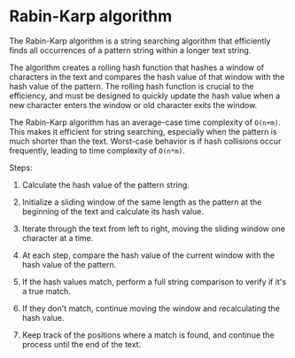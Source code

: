 # Rabin-Karp algorithm

The Rabin-Karp algorithm is a string searching algorithm that efficiently finds all occurrences of a pattern string within a longer text string. 

The algorithm creates a rolling hash function that hashes a window of characters in the text and compares the hash value of that window with the hash value of the pattern. The rolling hash function is crucial to the efficiency, and must be designed to quickly update the hash value when a new character enters the window or old character exits the window.

The Rabin-Karp algorithm has an average-case time complexity of `O(n+m)`. This makes it efficient for string searching, especially when the pattern is much shorter than the text. Worst-case behavior is if hash collisions occur frequently, leading to time complexity of `O(n*m)`.

Steps:

1. Calculate the hash value of the pattern string.

2. Initialize a sliding window of the same length as the pattern at the beginning of the text and calculate its hash value.

4. Iterate through the text from left to right, moving the sliding window one character at a time.

5. At each step, compare the hash value of the current window with the hash value of the pattern.
   
6. If the hash values match, perform a full string comparison to verify if it's a true match.
  
7. If they don't match, continue moving the window and recalculating the hash value.

8. Keep track of the positions where a match is found, and continue the process until the end of the text.

